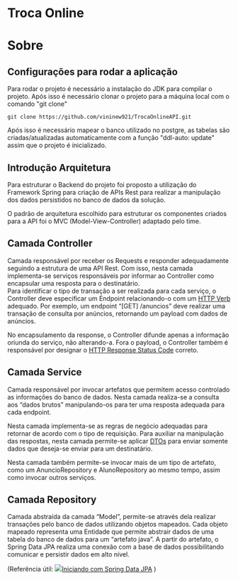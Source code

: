 #  Troca Online
# Sobre
 ## Configurações para rodar a aplicação

Para rodar o projeto é necessário a instalação do JDK para compilar o projeto. Após isso é necessário clonar o projeto para a máquina local com o comando "git clone"
```
git clone https://github.com/vininew921/TrocaOnlineAPI.git
```
Após isso é necessário mapear o banco utilizado no postgre, as tabelas são criadas/atualizadas automaticamente  com a função "ddl-auto: update" assim que o projeto é inicializado.

## Introdução Arquitetura

Para estruturar o Backend do projeto foi proposto a utilização do Framework Spring para criação de APIs Rest para realizar a manipulação dos dados persistidos no banco de dados da solução.

O padrão de arquitetura escolhido para estruturar os componentes criados para a API foi o MVC (Model-View-Controller) adaptado pelo time.


## Camada Controller

Camada responsável por receber os Requests e responder adequadamente seguindo a estrutura de uma API Rest. Com isso, nesta camada implementa-se serviços responsáveis por informar ao Controller como encapsular uma resposta para o destinatário.  
Para identificar o tipo de transação a ser realizada para cada serviço, o Controller deve especificar um Endpoint relacionando-o com um [HTTP Verb](https://developer.mozilla.org/en-US/docs/Web/HTTP/Methods "https://developer.mozilla.org/en-US/docs/Web/HTTP/Methods") adequado. Por exemplo, um endpoint “[GET] /anuncios” deve realizar uma transação de consulta por anúncios, retornando um payload com dados de anúncios.

No encapsulamento da response, o Controller difunde apenas a informação oriunda do serviço, não alterando-a. Fora o payload, o Controller também é responsável por designar o  [HTTP Response Status Code](https://developer.mozilla.org/en-US/docs/Web/HTTP/Status "https://developer.mozilla.org/en-US/docs/Web/HTTP/Status") correto.

## **Camada Service**

Camada responsável por invocar artefatos que permitem acesso controlado as informações do banco de dados. Nesta camada realiza-se a consulta aos “dados brutos” manipulando-os para ter uma resposta adequada para cada endpoint.

Nesta camada implementa-se as regras de negócio adequadas para retornar de acordo com o tipo de requisição. Para auxiliar na manipulação das respostas, nesta camada permite-se aplicar [DTOs](https://www.linkedin.com/pulse/padr%C3%A3o-dto-uma-maneira-diferente-para-transfer%C3%AAncia-tiago-perroni/?originalSubdomain=pt "https://www.linkedin.com/pulse/padr%C3%A3o-dto-uma-maneira-diferente-para-transfer%C3%AAncia-tiago-perroni/?originalSubdomain=pt") para enviar somente dados que deseja-se enviar para um destinatário.

Nesta camada também permite-se invocar mais de um tipo de artefato, como um AnuncioRepository e AlunoRepository ao mesmo tempo, assim como invocar outros serviços.

## **Camada Repository**

Camada abstraída da camada “Model”, permite-se através dela realizar transações pelo banco de dados utilizando objetos mapeados. Cada objeto mapeado representa uma Entidade que permite abstrair dados de uma tabela do banco de dados para um “artefato java”. A partir do artefato, o Spring Data JPA realiza uma conexão com a base de dados possibilitando comunicar e persistir dados em alto nível.

(Referência útil: [![](https://www.treinaweb.com.br/assets/images/favicon-16x16.png)Iniciando com Spring Data JPA](https://www.treinaweb.com.br/blog/iniciando-com-spring-data-jpa) )

